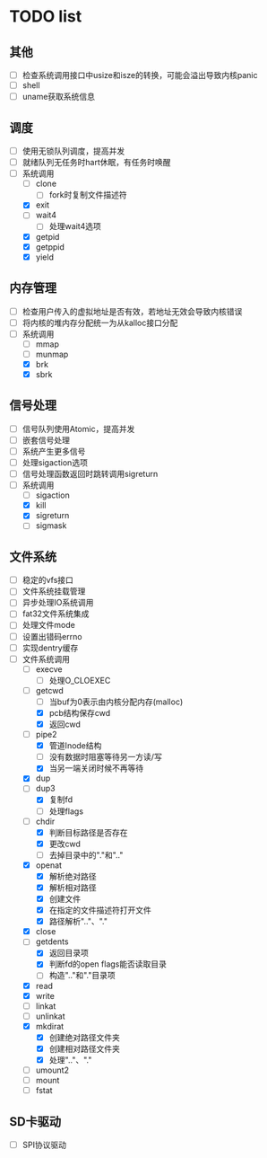 # TODO list

## 其他
- [ ] 检查系统调用接口中usize和isze的转换，可能会溢出导致内核panic
- [ ] shell
- [ ] uname获取系统信息

## 调度
- [ ] 使用无锁队列调度，提高并发
- [ ] 就绪队列无任务时hart休眠，有任务时唤醒
- [ ] 系统调用
  - [ ] clone
    - [ ] fork时复制文件描述符
  - [x] exit
  - [ ] wait4
    - [ ] 处理wait4选项
  - [x] getpid
  - [x] getppid
  - [x] yield

## 内存管理
- [ ] 检查用户传入的虚拟地址是否有效，若地址无效会导致内核错误
- [ ] 将内核的堆内存分配统一为从kalloc接口分配
- [ ] 系统调用
  - [ ] mmap
  - [ ] munmap
  - [x] brk
  - [x] sbrk

## 信号处理
- [ ] 信号队列使用Atomic，提高并发
- [ ] 嵌套信号处理
- [ ] 系统产生更多信号
- [ ] 处理sigaction选项
- [ ] 信号处理函数返回时跳转调用sigreturn
- [ ] 系统调用
  - [ ] sigaction
  - [x] kill
  - [x] sigreturn
  - [ ] sigmask

## 文件系统
- [ ] 稳定的vfs接口
- [ ] 文件系统挂载管理
- [ ] 异步处理IO系统调用
- [ ] fat32文件系统集成
- [ ] 处理文件mode
- [ ] 设置出错码errno
- [ ] 实现dentry缓存
- [ ] 文件系统调用
  - [ ] execve
    - [ ] 处理O_CLOEXEC
  - [ ] getcwd
    - [ ] 当buf为0表示由内核分配内存(malloc)
    - [x] pcb结构保存cwd
    - [x] 返回cwd
  - [ ] pipe2
    - [x] 管道Inode结构
    - [ ] 没有数据时阻塞等待另一方读/写
    - [x] 当另一端关闭时候不再等待
  - [x] dup 
  - [ ] dup3
    - [x] 复制fd
    - [ ] 处理flags
  - [ ] chdir
    - [x] 判断目标路径是否存在
    - [x] 更改cwd
    - [ ] 去掉目录中的"."和".."
  - [x] openat
    - [x] 解析绝对路径
    - [x] 解析相对路径
    - [x] 创建文件
    - [x] 在指定的文件描述符打开文件
    - [x] 路径解析".."、"."
  - [x] close
  - [ ] getdents
    - [x] 返回目录项
    - [x] 判断fd的open flags能否读取目录
    - [ ] 构造".."和"."目录项
  - [x] read
  - [x] write
  - [ ] linkat 
  - [ ] unlinkat
  - [x] mkdirat 
    - [x] 创建绝对路径文件夹
    - [x] 创建相对路径文件夹
    - [x] 处理".."、"."
  - [ ] umount2
  - [ ] mount
  - [ ] fstat 

## SD卡驱动
- [ ] SPI协议驱动